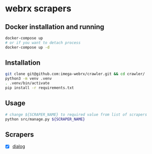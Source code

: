 # webrx scrapers

## Docker installation and running
```bash
docker-compose up
# or if you want to detach process
docker-compose up -d
```


## Installation
```bash
git clone git@github.com:imega-webrx/crawler.git && cd crawler/
python3 -m venv .venv
. .venv/bin/activate
pip install -r requirements.txt
```
## Usage
```bash
# change ${SCRAPER_NAME} to required value from list of scrapers
python src/manage.py ${SCRAPER_NAME}
```

## Scrapers
- [x] [dialog](https://dialog.ru/)
